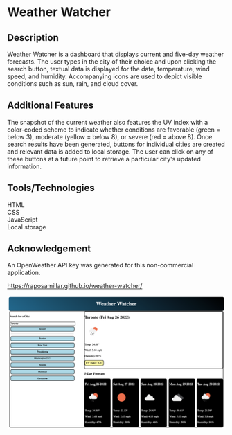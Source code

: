 # Weather Watcher

## Description
Weather Watcher is a dashboard that displays current and five-day weather forecasts.  The user types in the city of their choice and upon clicking the search button, textual data is displayed for the date, temperature, wind speed, and humidity.  Accompanying icons are used to depict visible conditions such as sun, rain, and cloud cover.

## Additional Features
The snapshot of the current weather also features the UV index with a color-coded scheme to indicate whether conditions are favorable (green = below 3), moderate (yellow = below 8), or severe (red = above 8).  Once search results have been generated, buttons for individual cities are created and relevant data is added to local storage.  The user can click on any of these buttons at a future point to retrieve a particular city's updated information.

## Tools/Technologies
HTML</br>
CSS</br>
JavaScript</br>
Local storage

## Acknowledgement
An OpenWeather API key was generated for this non-commercial application.

https://raposamillar.github.io/weather-watcher/

<img src="./assets/images/weather-watcher.jpg" width=600 />
